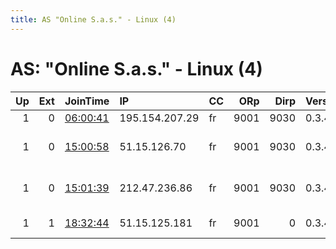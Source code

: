 ```yaml
---
title: AS "Online S.a.s." - Linux (4)
---
```


# AS: "Online S.a.s." - Linux (4)

|   Up |   Ext | JoinTime                                                                                            | IP             | CC   |   ORp |   Dirp | Version   | Contact                | Nickname         |   eFamMembers |
|-----:|------:|:----------------------------------------------------------------------------------------------------|:---------------|:-----|------:|-------:|:----------|:-----------------------|:-----------------|--------------:|
|    1 |     0 | [06:00:41](https://metrics.torproject.org/rs.html#details/A151E42EE3EE837FDB7BAF0C8ABD9A8E74D52CCC) | 195.154.207.29 | fr   |  9001 |   9030 | 0.3.4.8   | None                   | 6800ultra        |             1 |
|    1 |     0 | [15:00:58](https://metrics.torproject.org/rs.html#details/DC2E059C157322DF555F2041601EDF7E69655E04) | 51.15.126.70   | fr   |  9001 |   9030 | 0.3.4.8   | tor at xtracode dot ws | nl1xtracodews    |             1 |
|    1 |     0 | [15:01:39](https://metrics.torproject.org/rs.html#details/6A565E2AE08109263C8098E9A22C74E85E86D710) | 212.47.236.86  | fr   |  9001 |   9030 | 0.3.4.8   | tor at xtracode dot ws | fr1xtracodews    |             1 |
|    1 |     1 | [18:32:44](https://metrics.torproject.org/rs.html#details/6C20CB9A0E95EDC143F29194A0A4CC2A593AA15C) | 51.15.125.181  | fr   |  9001 |      0 | 0.3.4.8   | tor@theo-andreou.org   | torByTheoAndreou |             1 |
